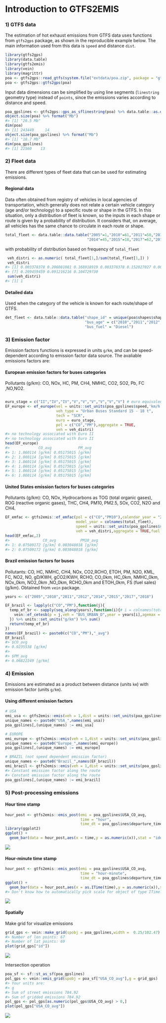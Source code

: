 Introduction to GTFS2EMIS
================

### 1\) GTFS data

The estimation of hot exhaust emissions from GTFS data uses functions
from `gtfs2gps` package, as shown in the reproducible example below. The
main information used from this data is `speed` and distance `dist`.

``` r
library(gtfs2gps)
library(data.table)
library(gtfs2emis)
library(vein)
library(magrittr)
poa <- gtfs2gps::read_gtfs(system.file("extdata/poa.zip", package = "gtfs2gps"))
poa <- gtfs2gps::gtfs2gps(poa)
```

Input data dimensions can be simplified by using line segments
(`linestring` geometry type) instead of `points`, since the emissions
varies according to distance and
speed.

``` r
poa_gpslines <- gtfs2gps::gps_as_sflinestring(poa) %>% data.table::as.data.table()
object.size(poa) %>% format("Mb")
#> [1] "20.5 Mb"
dim(poa)
#> [1] 243449     14
object.size(poa_gpslines) %>% format("Mb")
#> [1] "18.7 Mb"
dim(poa_gpslines)
#> [1] 22560    13
```

### 2\) Fleet data

There are different types of fleet data that can be used for estimating
emissions.

#### Regional data

Data often obtained from registry of vehicles in local agencies of
transportation, which generally does not relate a certain vehicle
category (age and/or technology) to a specific route or shape in the
GTFS. In this situation, only a distribution of fleet is known, so the
inputs in each shape or route is given by a probability of distribution.
It considers that, on average, all vehicles has the same chance to
circulate in each route or
shape.

``` r
total_fleet <- data.table::data.table("2005"=1,"2010"=61,"2011"=50,"2012"=1,
                                     "2014"=45,"2015"=18,"2017"=62,"2018"=27,"2019"=31)
```

with probability of distribution based on frequency of `total_fleet`

``` r
 veh_distri <- as.numeric( total_fleet[1,]/sum(total_fleet[1,]) )
 veh_distri
#> [1] 0.003378378 0.206081081 0.168918919 0.003378378 0.152027027 0.060810811
#> [7] 0.209459459 0.091216216 0.104729730
 sum(veh_distri)
#> [1] 1
```

#### Detailed data

Used when the category of the vehicle is known for each route/shape of
GTFS.

``` r
det_fleet <- data.table::data.table("shape_id" = unique(poa$shapes$shape_id),
                                    "bus_age" = c("2010","2011","2012","2013"),
                                    "bus_fuel" = "Diesel")
```

### 3\) Emission factor

Emission factors functions is expressed in units `g/km`, and can be
speed-dependent according to emission factor data source. The avaliable
emissions factors are:

#### European emission factors for buses categories

Pollutants (g/km): CO, NOx, HC, PM, CH4, NMHC, CO2, SO2, Pb, FC ,NO,NO2.

``` r

euro_stage = c("II","IV","IV","V","V","V","V","V","V") # euro equivalent for brazilian fleet by years  
EF_europe <- ef_europe(vel = units::set_units(poa_gpslines$speed,'km/h'),
                       veh_type = "Urban Buses Standard 15 - 18 t",
                       tech = "SCR",
                       euro = euro_stage,
                       pol = c("CO","PM"),aggregate = TRUE,
                       veh = veh_distri)
#> no technology associated with Euro II
#> no technology associated with Euro II
head(EF_europe)
#>             CO_avg            PM_avg
#> 1: 1.860114 [g/km] 0.05175015 [g/km]
#> 2: 1.860114 [g/km] 0.05175015 [g/km]
#> 3: 1.860114 [g/km] 0.05175015 [g/km]
#> 4: 1.860114 [g/km] 0.05175015 [g/km]
#> 5: 1.860114 [g/km] 0.05175015 [g/km]
#> 6: 1.860114 [g/km] 0.05175015 [g/km]
```

#### United States emission factors for buses categories

Pollutants (g/km): CO, NOx, Hydrocarbons as TOG (total organic gases),
ROG (reactive organic gases), THC, CH4, PM10, PM2.5, SOx, CO2, N2O and
CH4.

``` r
EF_emfac <- gtfs2emis::ef_emfac(pol = c("CO","PM10"),calendar_year = "2019",
                                model_year = colnames(total_fleet),
                                speed = units::set_units(poa_gpslines$speed,'km/h'),
                                veh = veh_distri,aggregate = TRUE,fuel = "Diesel")
head(EF_emfac,2)
#>               CO_avg           PM10_avg
#> 1: 0.07509172 [g/km] 0.003048018 [g/km]
#> 2: 0.07509172 [g/km] 0.003048018 [g/km]
```

#### Brazil emission factors for buses

Pollutants: CO, HC, NMHC, CH4, NOx, CO2,RCHO, ETOH, PM, N2O, KML, FC,
NO2, NO, gD/KWH, gCO2/KWH, RCHO, CO\_0km, HC\_0km, NMHC\_0km, NOx\_0km,
NO2\_0km ,NO\_0km, RCHO\_0km and ETOH\_0km, FS (fuel sales) (g/km).
Obtained from `vein` package.

``` r
years <- c("2005","2010","2011","2012","2014","2015","2017","2018")

EF_brazil <- lapply(c("CO","PM"),function(j){
  temp_ef_br <- sapply(seq_along(years),function(i){# i = colnames(total_fleet)[1]
    vein::ef_cetesb(p = j,veh = "BUS_URBAN_D",year = years[i],agemax = 1) * veh_distri[i]
  }) %>% units::set_units("g/km") %>% sum()
  return(temp_ef_br)
})
names(EF_brazil) <- paste0(c("CO","PM"),"_avg")
EF_brazil
#> $CO_avg
#> 0.9235538 [g/km]
#> 
#> $PM_avg
#> 0.06822249 [g/km]
```

### 4\) Emission

Emissions are estimated as a product between distance (units `km`) with
emission factor (units `g/km`).

#### Using different emission factors

``` r
# USA
emi_usa <- gtfs2emis::emis(veh = 1,dist = units::set_units(poa_gpslines$dist,'km'),ef = EF_emfac)
unique_names <- paste0("USA_",names(emi_usa))
poa_gpslines[,(unique_names) := emi_usa]

# EUROPE
emi_europe <- gtfs2emis::emis(veh = 1,dist = units::set_units(poa_gpslines$dist,'km'),ef = EF_europe)
unique_names <- paste0("Europe_",names(emi_europe))
poa_gpslines[,(unique_names) := emi_europe]

# BRAZIL (not speed dependent emission factor)
unique_names <- paste0("Brazil_",names(EF_brazil))
emi_brazil <- gtfs2emis::emis(veh = 1,dist = units::set_units(poa_gpslines$dist,'km'),ef = EF_brazil)
#> Constant emission factor along the route
#> Constant emission factor along the route
poa_gpslines[,(unique_names) := emi_brazil]
```

### 5\) Post-processing emissions

#### Hour time stamp

``` r
hour_post <- gtfs2emis::emis_post(emi = poa_gpslines$USA_CO_avg,
                                  time = "hour",
                                  time_dt = poa_gpslines$departure_time)
library(ggplot2)
ggplot() + 
  geom_bar(data = hour_post,aes(x = time,y = as.numeric(x)),stat = "identity")
```

![](gtfs2emis-vignette_files/figure-gfm/unnamed-chunk-11-1.png)<!-- -->

#### Hour-minute time stamp

``` r
hour_post <- gtfs2emis::emis_post(emi = poa_gpslines$USA_CO_avg,
                                  time = "hour-minute",
                                  time_dt = poa_gpslines$departure_time)
ggplot() + 
  geom_bar(data = hour_post,aes(x = as.ITime(time),y = as.numeric(x)),stat = "identity")
#> Don't know how to automatically pick scale for object of type ITime. Defaulting to continuous.
```

![](gtfs2emis-vignette_files/figure-gfm/unnamed-chunk-12-1.png)<!-- -->

#### Spatially

Make grid for visualize
emissions

``` r
grid_gps <- vein::make_grid(spobj = poa_gpslines,width =  0.25/102.47) #500 mts
#> Number of lon points: 67
#> Number of lat points: 69
plot(grid_gps["id"])
```

![](gtfs2emis-vignette_files/figure-gfm/unnamed-chunk-13-1.png)<!-- -->

Intersection operation

``` r
poa_sf <- sf::st_as_sf(poa_gpslines)
pol_gps <- vein::emis_grid(spobj = poa_sf["USA_CO_avg"],g = grid_gps)
#> Your units are:
#> g
#> Sum of street emissions 784.92
#> Sum of gridded emissions 784.92
pol_gps <- pol_gps[as.numeric(pol_gps$USA_CO_avg) > 0,]
plot(pol_gps["USA_CO_avg"])
```

![](gtfs2emis-vignette_files/figure-gfm/unnamed-chunk-14-1.png)<!-- -->
